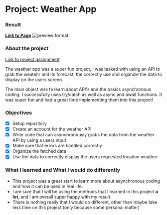 # Project: Weather App

### Result

[**Link to Page**](https://baguirre03.github.io/weather-app/)
![preview format](./src/imgs/screenshot.png?raw=true "Preview")

### About the project

[Link to project assignment](https://www.theodinproject.com/lessons/node-path-javascript-weather-app)

The weather app was a super fun project, I was tasked with using an API to grab the weatehr and its forecast, the correctly use and organize the data to display on the users screen.

The main object was to learn about API's and the basics asynchronous coding. I successfully uses try/catch as well as async and await functions. It was super fun and had a great time implementing them into this project!

### Objectives

- [x] Setup repository
- [x] Create an account for the weather API
- [x] Write code that can asynchronously grabs the data from the weather API by using a users input
- [x] Make sure that errors are handled correctly
- [x] Organize the fetched data
- [x] Use the data to correctly display the users requested location weather

### What I learned and What I would do differently

- This project was a great start to learn more about asynchronous coding and how it can be used in real life.
- I am sure that I will be using the methods that I learned in this project **a lot**, and I am overall super happy with my result.
- There is nothing really that I would do different, other than maybe take less time on this project (only because some personal matter)
